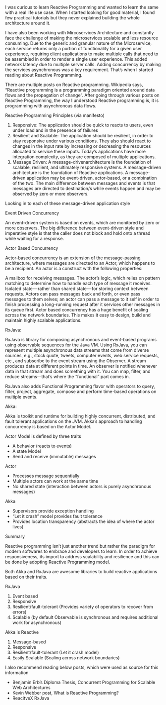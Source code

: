 
I was curious to learn Reactive Programming and wanted to learn the same with a real life use case. When I started looking for good material, I found few practical tutorials but they never explained building the whole architecture around it.

I have also been working with Mircoservices Architecture and constantly face the challenge of making the microservices scalable and less resource consuming. Due to the generic and granular nature of the Microservice, each service returns only a portion of functionality for a given user experience, requiring client applications to make multiple calls that need to be assembled in order to render a single user experience. This added network latency due to multiple server calls. Adding concurrency by making the services asynchronous was a key requirement. That’s when I started reading about Reactive Programming.

There are multiple posts on Reactive programming. Wikipedia says, “Reactive programming is a programming paradigm oriented around data flows and the propagation of change”. After going through various posts on Reactive Programming, the way I understood Reactive programming is, it is programming with asynchronous data flows.

Reactive Programming Principles (via manifesto)

1. Responsive: The application should be quick to reacts to users, even under load and in the presence of failures
2. Resilient and Scalable: The application should be resilient, in order to stay responsive under various conditions. They also should react to changes in the input rate by increasing or decreasing the resources allocated to service these inputs. Today’s applications have more integration complexity, as they are composed of multiple applications.
3. Message Driven: A message-drivenarchitecture is the foundation of scalable, resilient, and ultimately responsive systems.
A message-driven architecture is the foundation of Reactive applications. A message-driven application may be event-driven, actor-based, or a combination of the two. The main difference between messages and events is that messages are directed to destination/s while events happen and may be observed by zero or more observers.

Looking in to each of these message-driven application style

Event Driven Concurrency

An event-driven system is based on events, which are monitored by zero or more observers. The big difference between event-driven style and imperative style is that the caller does not block and hold onto a thread while waiting for a response.

Actor Based Concurrency

Actor-based concurrency is an extension of the message-passing architecture, where messages are directed to an Actor, which happens to be a recipient. An actor is a construct with the following properties:

A mailbox for receiving messages.
The actor’s logic, which relies on pattern matching to determine how to handle each type of message it receives.
Isolated state — rather than shared state — for storing context between requests.
Actors can pass messages back and forth, or even pass messages to them selves; an actor can pass a message to it self in order to finish processing a long-running request after it services other messages in its queue first. Actor based concurrency has a huge benefit of scaling across the network boundaries. This makes it easy to design, build and maintain highly scalable applications.

RxJava: 

RxJava is library for composing asynchronous and event-based programs using observable sequences for the Java VM. Using RxJava, you can represent multiple asynchronous data streams that come from diverse sources, e.g., stock quote, tweets, computer events, web service requests, etc., and subscribe to the event stream using the Observer. A stream produces data at different points in time. An observer is notified whenever data in that stream and does something with it. You can map, filter, and reduce streams—that’s where the “functional” part comes in.

RxJava also adds Functional Programming flavor with operators to query, filter, project, aggregate, compose and perform time-based operations on multiple events.

Akka: 

Akka is toolkit and runtime for building highly concurrent, distributed, and fault tolerant applications on the JVM. Akka’s approach to handling concurrency is based on the Actor Model.

Actor Model is defined by three traits

- A behavior (reacts to events)
- A state Model
- Send and receive (immutable) messages

Actor
- Processes message sequentially
- Multiple actors can work at the same time
- No shared state (interaction between actors is purely asynchronous messages)

Akka
- Supervisors provide exception handling
- “Let it crash” model provides fault tolerance
- Provides location transparency (abstracts the idea of where the actor lives)
 

Summary

Reactive programming isn’t just another trend but rather the paradigm for modern softwares to embrace and developers to learn. In order to achieve responsiveness, its import to address scalability and resilience and this can be done by adopting Reactive Programming model.

Both Akka and RxJava are awesome libraries to build reactive applications based on their traits.

RxJava

1. Event based
2. Responsive
3. Resilient/fault-tolerant (Provides variety of operators to recover from errors)
4. Scalable (by default Observable is synchronous and requires additional work for asynchronous)

Akka is Reactive

1. Message-based
2. Responsive
3. Resilient/fault-tolerant (Let it crash model)
4. Easily Scalable (Scaling across network boundaries)

I also recommend reading below posts, which were used as source for this information

- Benjamin Erb’s Diploma Thesis, Concurrent Programming for Scalable Web Architectures 
- Kevin Webber post, What is Reactive Programming?
- ReacitveX RxJava
